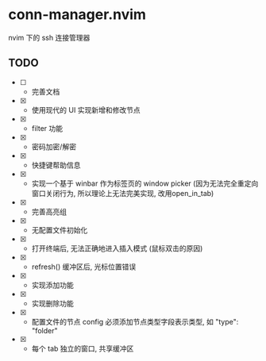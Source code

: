 # conn-manager.nvim
nvim 下的 ssh 连接管理器

## TODO
- [ ] - 完善文档
- [x] - 使用现代的 UI 实现新增和修改节点
- [x] - filter 功能
- [x] - 密码加密/解密
- [x] - 快捷键帮助信息
- [x] - 实现一个基于 winbar 作为标签页的 window picker (因为无法完全重定向窗口关闭行为, 所以理论上无法完美实现, 改用open_in_tab)
- [x] - 完善高亮组
- [x] - 无配置文件初始化
- [x] - 打开终端后, 无法正确地进入插入模式 (鼠标双击的原因)
- [x] - refresh() 缓冲区后, 光标位置错误
- [x] - 实现添加功能
- [x] - 实现删除功能
- [x] - 配置文件的节点 config 必须添加节点类型字段表示类型, 如 "type": "folder"
- [x] - 每个 tab 独立的窗口, 共享缓冲区
